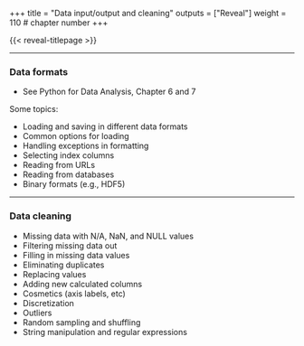 +++
title = "Data input/output and cleaning"
outputs = ["Reveal"]
weight = 110 # chapter number
+++

{{< reveal-titlepage >}}

---

### Data formats 

- See Python for Data Analysis, Chapter 6 and 7

Some topics:
- Loading and saving in different data formats
- Common options for loading
- Handling exceptions in formatting
- Selecting index columns
- Reading from URLs
- Reading from databases
- Binary formats (e.g., HDF5)

---

### Data cleaning

- Missing data with N/A, NaN, and NULL values
- Filtering missing data out
- Filling in missing data values
- Eliminating duplicates
- Replacing values
- Adding new calculated columns
- Cosmetics (axis labels, etc)
- Discretization
- Outliers
- Random sampling and shuffling
- String manipulation and regular expressions
